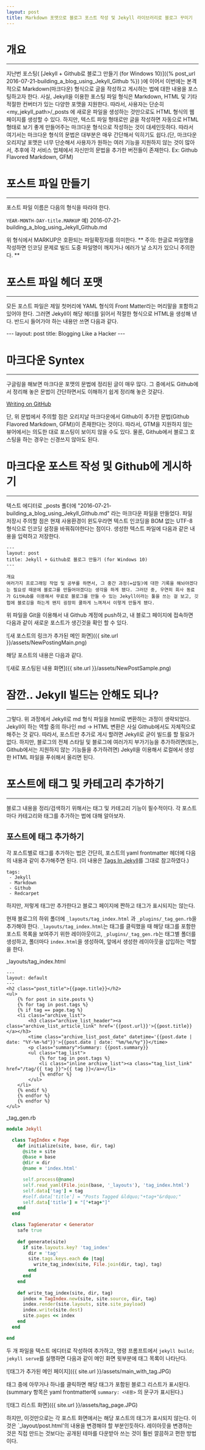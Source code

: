 ```yaml
---
layout: post
title: Markdown 포맷으로 블로그 포스트 작성 및 Jekyll 라이브러리로 블로그 꾸미기
---
```


# 개요
---

지난번 포스팅( [Jekyll + Github로 블로그 만들기 (for Windows 10)]({% post_url 2016-07-21-building_a_blog_using_Jekyll_Github %}) )에 이어서 이번에는 본격적으로 Markdown(마크다운) 형식으로 글을 작성하고 게시하는 법에 대한 내용을 포스팅하고자 한다. 사실, Jekyll을 이용한 포스팅 파일 형식은 Markdown, HTML 및 기타 적절한 컨버터가 있는 다양한 포맷을 지원한다.  따라서, 사용자는 단순히 <my_jekyll_path>/_posts 에 새로운 파일을 생성하는 것만으로도 HTML 형식의 웹페이지를 생성할 수 있다. 하지만, 텍스트 파일 형태로만 글을 작성하면 자동으로 HTML 형태로 보기 좋게 만들어주는 마크다운 형식으로 작성하는 것이 대세인듯하다. 따라서 여기서는 마크다운 형식의 문법은 대부분은 매우 간단해서 익히기도 쉽다.(단, 마크다운 오리지날 포맷은 너무 단순해서 사용자가 원하는 여러 기능을 지원하지 않는 것이 많아서, 추후에 각 서비스 업체에서 자신만의 문법을 추가한 버전들이 존재한다. Ex: Github Flavored Markdown, GFM)

# 포스트 파일 만들기
---

포스트 파일 이름은 다음의 형식을 따라야 한다. 

`YEAR-MONTH-DAY-title.MARKUP`
예) 2016-07-21-building_a_blog_using_Jekyll_Github.md

위 형식에서 MARKUP은 호환되는 파일확장자를 의미한다.
** 주의: 한글로 파일명을 작성하면 인코딩 문제로 빌드 도중 파일명이 깨지거나 에러가 날 소지가 있으니 주의한다. **

# 포스트 파일 헤더 포맷
---

모든 포스트 파일은 제일 첫머리에 YAML 형식의 Front Matter라는 머리말을 포함하고 있어야 한다. 그러면 Jekyll이 해당 헤더를 읽어서 적절한 형식으로 HTML을 생성해 낸다.
반드시 들어가야 하는 내용만 쓰면 다음과 같다.

\---
layout: post
title: Blogging Like a Hacker
\---

# 마크다운 Syntex
---

구글링을 해보면 마크다운 포맷의 문법에 정리된 글이 매우 많다. 그 중에서도 Github에서 정리해 놓은 문법이 간단하면서도 이해하기 쉽게 정리해 놓은 것같다.

[Writing on GitHub](https://help.github.com/categories/writing-on-github/)

단, 위 문법에서 주의할 점은 오리지날 마크다운에서 Github이 추가한 문법(Github Flavored Markdown, GFM))이 존재한다는 것이다. 따라서, GTM을 지원하지 않는 뷰어에서는 의도한 대로 포스팅이 보이지 않을 수도 있다. 물론, Github에서 블로그 호스팅을 하는 경우는 신경쓰지 않아도 된다.

# 마크다운 포스트 작성 및 Github에 게시하기
---

텍스트 에디터로 _posts 폴더에 "2016-07-21-building_a_blog_using_Jekyll_Github.md" 라는 마크다운 파일을 만들었다. 파일 저장시 주의할 점은 현재 사용환경이 윈도우라면 텍스트 인코딩을 BOM 없는 UTF-8 형식으로 인코딩 설정을 바꿔줘야한다는 점이다. 
생성한 텍스트 파일에 다음과 같은 내용을 입력하고 저장한다.

```
---
layout: post
title: Jekyll + Github로 블로그 만들기 (for Windows 10)
---

개요
여러가지 프로그래밍 작업 및 공부를 하면서, 그 중간 과정(=삽질)에 대한 기록을 해놔야겠다는 필요성 때문에 블로그를 만들어야겠다는 생각을 하게 됐다. 그러던 중, 우연히 회사 동료가 GitHub를 이용해서 무료로 블로그를 만들 수 있는 Jekyll이라는 툴을 쓰는 걸 보고, 깃헙에 블로깅을 하는게 왠지 굉장히 쿨하게 느껴져서 이렇게 만들게 됐다. 

```

위 파일을 Git을 이용해서 내 Github 계정에 push하고, 내 블로그 페이지에 접속하면 다음과 같이 새로운 포스트가 생긴것을 확인 할 수 있다.

![새 포스트의 링크가 추가된 메인 화면]({{ site.url }}/assets/NewPostingMain.png)

해당 포스트의 내용은 다음과 같다.

![새로 포스팅된 내용 화면]({{ site.url }}/assets/NewPostSample.png)

# 잠깐.. Jekyll 빌드는 안해도 되나?
---

그렇다. 위 과정에서 Jekyll로 md 형식 파일을 html로 변환하는 과정이 생략되었다. Jekyll이 하는 역할 중의 하나인 md -> HTML 변환은 사실 Github에서도 자체적으로 해주는 것 같다. 따라서, 포스트만 추가로 게시 할려면 Jekyll로 굳이 빌드를 할 필요가 없다. 하지만, 블로그의 전체 스타일 및 블로그에 여러가지 부가기능을 추가하려면(또는, Github에서는 지원하지 않는 기능들을 추가하려면) Jekyll을 이용해서 로컬에서 생성한 HTML 파일을 푸쉬해서 올리면 된다. 

# 포스트에 태그 및 카테고리 추가하기
---

블로그 내용을 정리/검색하기 위해서는 태그 및 카테고리 기능이 필수적이다. 각 포스트마다 카테고리와 태그를 추가하는 법에 대해 알아보자.

## 포스트에 태그 추가하기

각 포스트별로 태그를 추가하는 법은 간단히, 포스트의 yaml frontmatter 헤더에 다음의 내용과 같이 추가해주면 된다.
(이 내용은 [Tags In Jekyll](http://charliepark.org/tags-in-jekyll/)를 그대로 참고하였다.)

```language
tags:
 - Jekyll
 - Markdown
 - Github 
 - Redcarpet
```
하지만, 저렇게 태그만 추가한다고 블로그 페이지에 짠하고 태그가 표시되지는 않는다.

현재 블로그의 하위 폴더에 `_layouts/tag_index.html` 과 `_plugins/_tag_gen.rb`을 추가해야 한다. `_layouts/tag_index.html`는 태그를 클릭했을 때 해당 태그를 포함한 포스트 목록을 보여주기 위한 레이아웃이고, `_plugins/_tag_gen.rb`는 태그별 폴더를 생성하고, 폴더마다 `index.html`을 생성하여, 앞에서 생성한 레이아웃을 삽입하는 역할을 한다.

\_layouts/tag_index.html


	---
	layout: default
	---
	<h2 class="post_title">{{page.title}}</h2>
	<ul>
		{% for post in site.posts %}
		{% for tag in post.tags %}
		{% if tag == page.tag %}
		<li class="archive_list">
            <h3 class="archive_list_header"><a class="archive_list_article_link" href='{{post.url}}'>{{post.title}}</a></h3>
			<time class="archive_list_post_date" datetime='{{post.date | date: "%Y-%m-%d"}}'>{{post.date | date: "%m/%e/%y"}}</time>
			<p class="summary">Summary: {{post.summary}}
			<ul class="tag_list">
				{% for tag in post.tags %}
				<li class="inline archive_list"><a class="tag_list_link" href="/tag/{{ tag }}">{{ tag }}</a></li>
				{% endfor %}
            </ul>
		</li>
		{% endif %}
		{% endfor %}
		{% endfor %}
	</ul>


\_tag_gen.rb

```ruby
module Jekyll

  class TagIndex < Page    
    def initialize(site, base, dir, tag)
      @site = site
      @base = base
      @dir = dir
      @name = 'index.html'

      self.process(@name)
      self.read_yaml(File.join(base, '_layouts'), 'tag_index.html')
      self.data['tag'] = tag
      #self.data['title'] = "Posts Tagged &ldquo;"+tag+"&rdquo;"
	  self.data['title'] = "["+tag+"]"
    end
  end

  class TagGenerator < Generator
    safe true
    
    def generate(site)
      if site.layouts.key? 'tag_index'
        dir = 'tag'
        site.tags.keys.each do |tag|
          write_tag_index(site, File.join(dir, tag), tag)
        end
      end
    end
  
    def write_tag_index(site, dir, tag)
      index = TagIndex.new(site, site.source, dir, tag)
      index.render(site.layouts, site.site_payload)
      index.write(site.dest)
      site.pages << index
    end
  end

end
```

두 개 파일을 텍스트 에디터로 작성하여 추가하고, 명령 프롬프트에서 `jekyll build; jekyll serve`를 실행하면 다음과 같이 메인 화면 윗부분에 태그 목록이 나타난다.

![태그가 추가된 메인 페이지]({{ site.url }}/assets/main_with_tag.JPG)

태그 중에 아무거나 하나를 클릭하면 해당 태그가 포함된 블로그 리스트가 표시된다.(summary 항목은 yaml frontmatter에 `summary: <내용>` 의 문구가 표시된다.)

![태그 리스트 화면]({{ site.url }}/assets/tag_page.JPG)

하지만, 이것만으로는 각 포스트 화면에서는 해당 포스트의 태그가 표시되지 않는다. 이 것은 `_layout/post.html'의 내용을 변경해야 할 부분인듯하다. 레이아웃을 변경하는 것은 직접 만드는 것보다는 공개된 테마를 다운받아 쓰는 것이 훨씬 깔끔하고 편한 방법이다.

